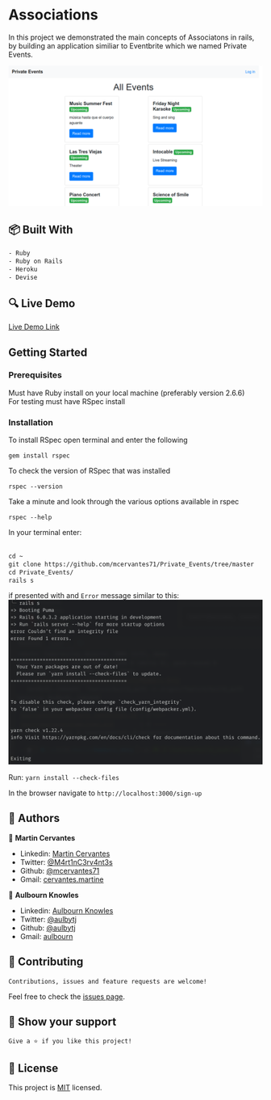 # Associations

In this project we demonstrated the main concepts of Associatons in rails, by building an application similiar to Eventbrite which we named Private Events.

![screenshot](./app/assets/images/Screenshot.png)

## :package: Built With

    - Ruby
    - Ruby on Rails
    - Heroku
    - Devise

## :mag: Live Demo

[Live Demo Link](https://private-events-project.herokuapp.com/)

## Getting Started

### Prerequisites

Must have Ruby install on your local machine (preferably version 2.6.6)\
For testing must have RSpec install

### Installation

To install RSpec open terminal and enter the following

```
gem install rspec
```

To check the version of RSpec that was installed

```
rspec --version
```

Take a minute and look through the various options available in rspec

```
rspec --help
```

In your terminal enter:

```

cd ~
git clone https://github.com/mcervantes71/Private_Events/tree/master
cd Private_Events/
rails s
```

if presented with and `Error` message similar to this:
![image](./app/assets/images/error.png)

Run:
`yarn install --check-files`

In the browser navigate to `http://localhost:3000/sign-up`

## :busts_in_silhouette: Authors

👤 **Martin Cervantes**

- Linkedin: [Martin Cervantes](https://www.linkedin.com/in/cervantesmartin/)
- Twitter: [@M4rt1nC3rv4nt3s](https://twitter.com/M4rt1nC3rv4nt3s)
- Github: [@mcervantes71](https://github.com/mcervantes71)
- Gmail: [cervantes.martine](mailto:cervantes.martine@gmail.com)

👤 **Aulbourn Knowles**

- Linkedin: [Aulbourn Knowles](https://www.linkedin.com/in/aulbourn-knowles)
- Twitter: [@aulbytj](https://twitter.com/aulbytj)
- Github: [@aulbytj](https://github.com/aulbytj)
- Gmail: [aulbourn](mailto:aulbourn@gmail.com)

## 🤝 Contributing

    Contributions, issues and feature requests are welcome!

Feel free to check the [issues page](https://github.com/mcervantes71/Private_Events/issues).

## :star2: Show your support

    Give a ⭐️ if you like this project!

## 📝 License

This project is [MIT](lic.url) licensed.
